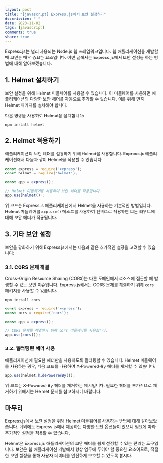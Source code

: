 ```yaml
---
layout: post
title: "[javascript] Express.js에서 보안 설정하기"
description: " "
date: 2023-11-02
tags: [javascript]
comments: true
share: true
---
```


Express.js는 널리 사용되는 Node.js 웹 프레임워크입니다. 웹 애플리케이션을 개발할 때 보안은 매우 중요한 요소입니다. 이번 글에서는 Express.js에서 보안 설정을 하는 방법에 대해 알아보겠습니다.

## 1. Helmet 설치하기
보안 설정을 위해 Helmet 미들웨어를 사용할 수 있습니다. 이 미들웨어를 사용하면 애플리케이션의 다양한 보안 헤더를 자동으로 추가할 수 있습니다. 이를 위해 먼저 Helmet 패키지를 설치해야 합니다.

다음 명령을 사용하여 Helmet을 설치합니다:

```shell
npm install helmet
```

## 2. Helmet 적용하기
애플리케이션의 보안 헤더를 설정하기 위해 Helmet을 사용합니다. Express.js 애플리케이션에서 다음과 같이 Helmet을 적용할 수 있습니다:

```javascript
const express = require('express');
const helmet = require('helmet');

const app = express();

// Helmet 미들웨어를 사용하여 보안 헤더를 적용합니다.
app.use(helmet());
```

위 코드는 Express.js 애플리케이션에서 Helmet을 사용하는 기본적인 방법입니다. Helmet 미들웨어를 `app.use()` 메소드를 사용하여 전역으로 적용하면 모든 라우트에 대해 보안 헤더가 적용됩니다.

## 3. 기타 보안 설정
보안을 강화하기 위해 Express.js에서는 다음과 같은 추가적인 설정을 고려할 수 있습니다:

### 3.1. CORS 문제 해결
Cross-Origin Resource Sharing (CORS)는 다른 도메인에서 리소스에 접근할 때 발생할 수 있는 보안 이슈입니다. Express.js에서는 CORS 문제를 해결하기 위해 `cors` 패키지를 사용할 수 있습니다.

```shell
npm install cors
```

```javascript
const express = require('express');
const cors = require('cors');

const app = express();

// CORS 문제를 해결하기 위해 cors 미들웨어를 사용합니다.
app.use(cors());
```

### 3.2. 필터링된 헤더 사용
애플리케이션에 필요한 헤더만을 사용하도록 필터링할 수 있습니다. Helmet 미들웨어를 사용하는 경우, 다음 코드를 사용하여 X-Powered-By 헤더를 제거할 수 있습니다:

```javascript
app.use(helmet.hidePoweredBy());
```

위 코드는 X-Powered-By 헤더를 제거하는 예시입니다. 필요한 헤더를 추가적으로 제거하기 위해서는 Helmet 문서를 참고하시기 바랍니다.

## 마무리
Express.js에서 보안 설정을 위해 Helmet 미들웨어를 사용하는 방법에 대해 알아보았습니다. 이외에도 Express.js에서 제공하는 다양한 보안 옵션들이 있으니 필요에 따라 추가적인 설정을 적용할 수 있습니다.

Helmet은 Express.js 애플리케이션의 보안 헤더를 쉽게 설정할 수 있는 편리한 도구입니다. 보안은 웹 애플리케이션 개발에서 항상 염두에 두어야 할 중요한 요소이므로, 적절한 보안 설정을 통해 사용자 데이터를 안전하게 보호할 수 있도록 합시다.